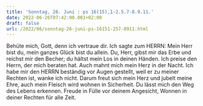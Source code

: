 ```yaml
---
title: 'Sonntag, 26. Juni : ps 16(15),1-2.5.7-8.9.11.'
date: 2022-06-26T07:42:00.001+02:00
draft: false
url: /2022/06/sonntag-26-juni-ps-16151-257-8911.html
---
```


Behüte mich, Gott, denn ich vertraue dir. Ich sagte zum HERRN: Mein Herr bist du, mein ganzes Glück bist du allein. Du, Herr, gibst mir das Erbe und reichst mir den Becher; du hältst mein Los in deinen Händen. Ich preise den Herrn, der mich beraten hat. Auch mahnt mich mein Herz in der Nacht. Ich habe mir den HERRN beständig vor Augen gestellt, weil er zu meiner Rechten ist, wanke ich nicht. Darum freut sich mein Herz und jubelt meine Ehre, auch mein Fleisch wird wohnen in Sicherheit. Du lässt mich den Weg des Lebens erkennen. Freude in Fülle vor deinem Angesicht, Wonnen in deiner Rechten für alle Zeit.